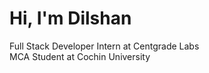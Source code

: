 # Hi, I'm Dilshan

Full Stack Developer Intern at Centgrade Labs<br>
MCA Student at Cochin University<br>
